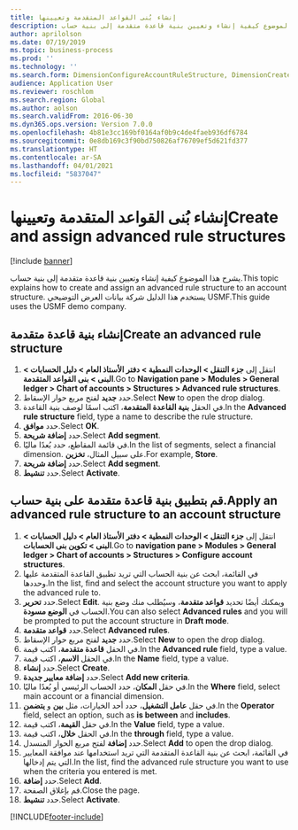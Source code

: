 ```yaml
---
title: إنشاء بُنى القواعد المتقدمة وتعيينها
description: يشرح هذا الموضوع كيفية إنشاء وتعيين بنية قاعدة متقدمة إلى بنية حساب.
author: aprilolson
ms.date: 07/19/2019
ms.topic: business-process
ms.prod: ''
ms.technology: ''
ms.search.form: DimensionConfigureAccountRuleStructure, DimensionCreateAccountRuleStructure, DimensionHierarchyAddLevel, DimensionHierarchyConstraintActivate, DimensionConfigureAccountStructure, DimensionConfigureAccountRule, DimensionCreateAccountRule, DimensionSelectAccountRuleStructure
audience: Application User
ms.reviewer: roschlom
ms.search.region: Global
ms.author: aolson
ms.search.validFrom: 2016-06-30
ms.dyn365.ops.version: Version 7.0.0
ms.openlocfilehash: 4b81e3cc169bf0164af0b9c4de4faeb936df6784
ms.sourcegitcommit: 0e8db169c3f90bd750826af76709ef5d621fd377
ms.translationtype: HT
ms.contentlocale: ar-SA
ms.lasthandoff: 04/01/2021
ms.locfileid: "5837047"
---
```

# <a name="create-and-assign-advanced-rule-structures"></a><span data-ttu-id="9eeda-103">إنشاء بُنى القواعد المتقدمة وتعيينها</span><span class="sxs-lookup"><span data-stu-id="9eeda-103">Create and assign advanced rule structures</span></span>

[!include [banner](../../includes/banner.md)]

<span data-ttu-id="9eeda-104">يشرح هذا الموضوع كيفية إنشاء وتعيين بنية قاعدة متقدمة إلى بنية حساب.</span><span class="sxs-lookup"><span data-stu-id="9eeda-104">This topic explains how to create and assign an advanced rule structure to an account structure.</span></span> <span data-ttu-id="9eeda-105">يستخدم هذا الدليل شركة بيانات العرض التوضيحي USMF.</span><span class="sxs-lookup"><span data-stu-id="9eeda-105">This guide uses the USMF demo company.</span></span>

## <a name="create-an-advanced-rule-structure"></a><span data-ttu-id="9eeda-106">إنشاء بنية قاعدة متقدمة</span><span class="sxs-lookup"><span data-stu-id="9eeda-106">Create an advanced rule structure</span></span>
1. <span data-ttu-id="9eeda-107">انتقل إلى **جزء التنقل > الوحدات النمطية > دفتر الأستاذ العام > دليل الحسابات > البنى > بنى القواعد المتقدمة**.</span><span class="sxs-lookup"><span data-stu-id="9eeda-107">Go to **Navigation pane > Modules > General ledger > Chart of accounts > Structures > Advanced rule structures**.</span></span>
2. <span data-ttu-id="9eeda-108">حدد **جديد** لفتح مربع حوار الإسقاط‬.</span><span class="sxs-lookup"><span data-stu-id="9eeda-108">Select **New** to open the drop dialog.</span></span>
3. <span data-ttu-id="9eeda-109">في الحقل **بنية القاعدة المتقدمة**، اكتب اسمًا لوصف بنية القاعدة.</span><span class="sxs-lookup"><span data-stu-id="9eeda-109">In the **Advanced rule structure** field, type a name to describe the rule structure.</span></span>
4. <span data-ttu-id="9eeda-110">حدد **موافق**.</span><span class="sxs-lookup"><span data-stu-id="9eeda-110">Select **OK**.</span></span>
5. <span data-ttu-id="9eeda-111">حدد **إضافة شريحة**.</span><span class="sxs-lookup"><span data-stu-id="9eeda-111">Select **Add segment**.</span></span>
6. <span data-ttu-id="9eeda-112">في قائمة المقاطع، حدد بُعدًا ماليًا.</span><span class="sxs-lookup"><span data-stu-id="9eeda-112">In the list of segments, select a financial dimension.</span></span> <span data-ttu-id="9eeda-113">على سبيل المثال، **تخزين**.</span><span class="sxs-lookup"><span data-stu-id="9eeda-113">For example, **Store**.</span></span>  
7. <span data-ttu-id="9eeda-114">حدد **إضافة شريحة**.</span><span class="sxs-lookup"><span data-stu-id="9eeda-114">Select **Add segment**.</span></span>
8. <span data-ttu-id="9eeda-115">حدد **تنشيط**.</span><span class="sxs-lookup"><span data-stu-id="9eeda-115">Select **Activate**.</span></span>

## <a name="apply-an-advanced-rule-structure-to-an-account-structure"></a><span data-ttu-id="9eeda-116">قم بتطبيق بنية قاعدة متقدمة على بنية حساب.</span><span class="sxs-lookup"><span data-stu-id="9eeda-116">Apply an advanced rule structure to an account structure</span></span>
1. <span data-ttu-id="9eeda-117">انتقل إلى **جزء التنقل > الوحدات النمطية > دفتر الأستاذ العام > دليل الحسابات > البنى > تكوين بنى الحسابات‬**.</span><span class="sxs-lookup"><span data-stu-id="9eeda-117">Go to **navigation pane > Modules > General ledger > Chart of accounts > Structures > Configure account structures**.</span></span>
2. <span data-ttu-id="9eeda-118">في القائمة، ابحث عن بنية الحساب التي تريد تطبيق القاعدة المتقدمة عليها وحددها.</span><span class="sxs-lookup"><span data-stu-id="9eeda-118">In the list, find and select the account structure you want to apply the advanced rule to.</span></span>
3. <span data-ttu-id="9eeda-119">حدد **تحرير**.</span><span class="sxs-lookup"><span data-stu-id="9eeda-119">Select **Edit**.</span></span> <span data-ttu-id="9eeda-120">ويمكنك أيضًا تحديد **قواعد متقدمة**، وسيُطلب منك وضع بنية الحساب في **الوضع مسودة**.</span><span class="sxs-lookup"><span data-stu-id="9eeda-120">You can also select **Advanced rules** and you will be prompted to put the account structure in **Draft mode**.</span></span>  
4. <span data-ttu-id="9eeda-121">حدد **قواعد متقدمة**.</span><span class="sxs-lookup"><span data-stu-id="9eeda-121">Select **Advanced rules**.</span></span>
5. <span data-ttu-id="9eeda-122">حدد **جديد** لفتح مربع حوار الإسقاط‬.</span><span class="sxs-lookup"><span data-stu-id="9eeda-122">Select **New** to open the drop dialog.</span></span>
6. <span data-ttu-id="9eeda-123">في الحقل **قاعدة متقدمة**، اكتب قيمة.</span><span class="sxs-lookup"><span data-stu-id="9eeda-123">In the **Advanced rule** field, type a value.</span></span>
7. <span data-ttu-id="9eeda-124">في الحقل **الاسم**، اكتب قيمة.</span><span class="sxs-lookup"><span data-stu-id="9eeda-124">In the **Name** field, type a value.</span></span>
8. <span data-ttu-id="9eeda-125">حدد **إنشاء**.</span><span class="sxs-lookup"><span data-stu-id="9eeda-125">Select **Create**.</span></span>
9. <span data-ttu-id="9eeda-126">حدد **إضافة معايير جديدة**.</span><span class="sxs-lookup"><span data-stu-id="9eeda-126">Select **Add new criteria**.</span></span>
10. <span data-ttu-id="9eeda-127">في حقل **المكان**، حدد الحساب الرئيسي أو بُعدًا ماليًا.</span><span class="sxs-lookup"><span data-stu-id="9eeda-127">In the **Where** field, select main account or a financial dimension.</span></span>
11. <span data-ttu-id="9eeda-128">في حقل **عامل التشغيل**، حدد أحد الخيارات، مثل **بين** و **يتضمن**.</span><span class="sxs-lookup"><span data-stu-id="9eeda-128">In the **Operator** field, select an option, such as **is between** and **includes**.</span></span>
12. <span data-ttu-id="9eeda-129">في حقل **القيمة**، اكتب قيمة.</span><span class="sxs-lookup"><span data-stu-id="9eeda-129">In the **Value** field, type a value.</span></span>
13. <span data-ttu-id="9eeda-130">في الحقل **خلال**، اكتب قيمة.</span><span class="sxs-lookup"><span data-stu-id="9eeda-130">In the **through** field, type a value.</span></span>
14. <span data-ttu-id="9eeda-131">حدد **إضافة** لفتح مربع الحوار المنسدل.</span><span class="sxs-lookup"><span data-stu-id="9eeda-131">Select **Add** to open the drop dialog.</span></span>
15. <span data-ttu-id="9eeda-132">في القائمة، ابحث عن بنية القاعدة المتقدمة التي تريد استخدامها عند موافقة المعايير التي يتم إدخالها.</span><span class="sxs-lookup"><span data-stu-id="9eeda-132">In the list, find the advanced rule structure you want to use when the criteria you entered is met.</span></span>
16. <span data-ttu-id="9eeda-133">حدد **إضافة**.</span><span class="sxs-lookup"><span data-stu-id="9eeda-133">Select **Add**.</span></span>
17. <span data-ttu-id="9eeda-134">قم بإغلاق الصفحة.</span><span class="sxs-lookup"><span data-stu-id="9eeda-134">Close the page.</span></span>
18. <span data-ttu-id="9eeda-135">حدد **تنشيط**.</span><span class="sxs-lookup"><span data-stu-id="9eeda-135">Select **Activate**.</span></span>



[!INCLUDE[footer-include](../../../includes/footer-banner.md)]